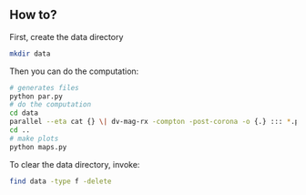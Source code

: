 
## How to?

First, create the data directory

```bash
mkdir data
```

Then you can do the computation:

```bash
# generates files
python par.py
# do the computation
cd data
parallel --eta cat {} \| dv-mag-rx -compton -post-corona -o {.} ::: *.par
cd ..
# make plots
python maps.py
```

To clear the data directory, invoke:
```sh
find data -type f -delete
```
